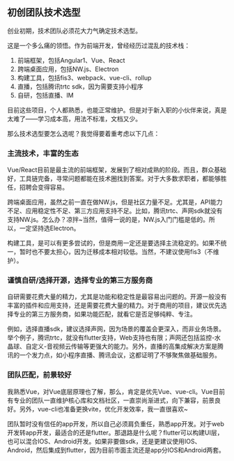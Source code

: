 ## 初创团队技术选型

创业初期，技术团队必须花大力气确定技术选型。

这是一个多么痛的领悟。作为前端开发，曾经经历过混乱的技术栈：
1. 前端框架，包括Angular1、Vue、React
2. 跨端桌面应用，包括NW.js、Electron
3. 构建工具，包括fis3、webpack、vue-cli、rollup
4. 直播，包括腾讯trtc sdk，因为需要支持小程序
5. 自研，包括直播、IM

目前这些项目，个人都熟悉，也能正常维护。但是对于新入职的小伙伴来说，真是太难了——学习成本高，用法不标准，文档又少。

那么技术选型要怎么选呢？我觉得要着重考虑以下几点：

### 主流技术，丰富的生态

Vue/React目前是最主流的前端框架，发展到了相对成熟的阶段。而且，群众基础好，工具链完备，寻常问题都能在技术圈找到答案。对于大多数求职者，都能够胜任，招聘会变得容易。

跨端桌面应用，虽然之前一直在做NW.js，但是社区力量不足。尤其是，API能力不足、应用稳定性不足、第三方应用支持不足。比如，腾讯trtc、声网sdk就没有支持NW.js。怎么办？凉拌~当然，值得一说的是，NW.js入门门槛是低的。所以，一定坚持选Electron。

构建工具，是可以有更多尝试的，但是商用一定还是要选择主流稳定的。如果不统一，暂时也不要太担心，因为迁移成本相对较低。当然，不建议使用fis3（不维护）。

### 谨慎自研/选择开源，选择专业的第三方服务商

自研需要花费大量的精力，尤其是功能和稳定性是最容易出问题的。开源一般没有丰富的插件和应用支持，还是需要花费大量的精力。对于商用的项目，建议优先选择专业的第三方服务商，如果功能匹配，就看它是否足够纯粹、专注。

例如，选择直播sdk，建议选择声网，因为场景的覆盖会更深入，而非业务场景。举个例子，腾讯trtc，就没有flutter支持，Web支持也有限；声网还包括监控-水晶球、自定义-音视频云传输等更强大的能力。另外，直播的高集成解决方案是腾讯的一个发力点，如小程序直播、腾讯会议，这都证明了不够聚焦做基础服务。

### 团队匹配，前景较好

我熟悉Vue，对Vue底层原理也了解，那么，肯定是优先Vue、vue-cli。Vue目前有专业的团队一直维护核心库和文档社区，一直崇尚渐进式，向下兼容，前景良好。另外，vue-cli也准备更换vite，优化开发效率，我一直很喜欢~

团队暂时没有信任的app开发，所以自己必须肩负重任，熟悉app开发。对于web开发转app开发，最适合的还是flutter。那退路是什么呢？flutter可以构建UI层，也可以混合IOS、Android开发。如果非要做sdk，还是更建议使用IOS、Android，然后集成到flutter，因为目前市面主流还是app分IOS和Android两套。
